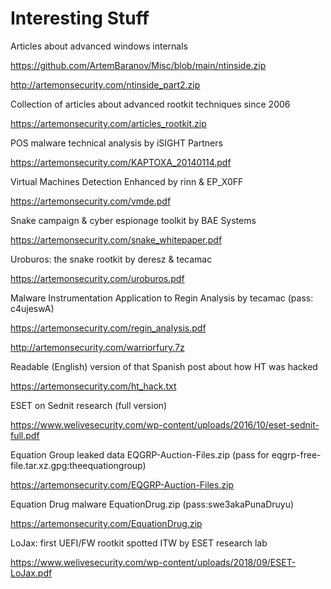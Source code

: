 # Interesting Stuff

Articles about advanced windows internals

https://github.com/ArtemBaranov/Misc/blob/main/ntinside.zip

http://artemonsecurity.com/ntinside_part2.zip

Collection of articles about advanced rootkit techniques since 2006

https://artemonsecurity.com/articles_rootkit.zip

POS malware technical analysis by iSIGHT Partners

https://artemonsecurity.com/KAPTOXA_20140114.pdf

Virtual Machines Detection Enhanced by rinn & EP_X0FF

https://artemonsecurity.com/vmde.pdf

Snake campaign & cyber espionage toolkit by BAE Systems

https://artemonsecurity.com/snake_whitepaper.pdf

Uroburos: the snake rootkit by deresz & tecamac

https://artemonsecurity.com/uroburos.pdf

Malware Instrumentation Application to Regin Analysis by tecamac (pass: c4ujeswA)

https://artemonsecurity.com/regin_analysis.pdf

http://artemonsecurity.com/warriorfury.7z

Readable (English) version of that Spanish post about how HT was hacked

https://artemonsecurity.com/ht_hack.txt

ESET on Sednit research (full version)

https://www.welivesecurity.com/wp-content/uploads/2016/10/eset-sednit-full.pdf

Equation Group leaked data EQGRP-Auction-Files.zip (pass for eqgrp-free-file.tar.xz.gpg:theequationgroup)

https://artemonsecurity.com/EQGRP-Auction-Files.zip

Equation Drug malware EquationDrug.zip (pass:swe3akaPunaDruyu)

https://artemonsecurity.com/EquationDrug.zip

LoJax: first UEFI/FW rootkit spotted ITW by ESET research lab

https://www.welivesecurity.com/wp-content/uploads/2018/09/ESET-LoJax.pdf
